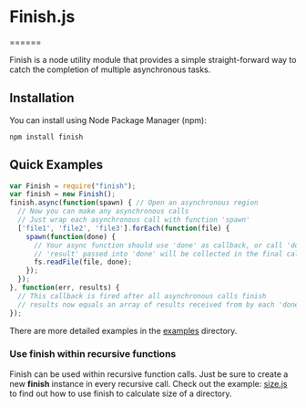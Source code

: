 # Finish.js
======

Finish is a node utility module that provides a simple straight-forward way to catch the completion of multiple asynchronous tasks. 

## Installation
You can install using Node Package Manager (npm):

    npm install finish

## Quick Examples
```javascript
var Finish = require("finish");
var finish = new Finish();
finish.async(function(spawn) { // Open an asynchronous region
  // Now you can make any asynchronous calls
  // Just wrap each asynchronous call with function 'spawn'
  ['file1', 'file2', 'file3'].forEach(function(file) {
    spawn(function(done) { 
      // Your async function should use 'done' as callback, or call 'done' in its callback
      // 'result' passed into 'done' will be collected in the final callback
      fs.readFile(file, done);
    });
  });
}, function(err, results) {
  // This callback is fired after all asynchronous calls finish
  // results now equals an array of results received from by each 'done'
});
```

There are more detailed examples in the [examples](http://github.com/chaoran/finish/tree/master/examples) directory.

### Use __finish__ within recursive functions

Finish can be used within recursive function calls. Just be sure to create a new __finish__ instance in every recursive call. 
Check out the example: [size.js](https://github.com/chaoran/finish/blob/master/examples/size.js) to find out how to use finish to calculate size of a directory.
